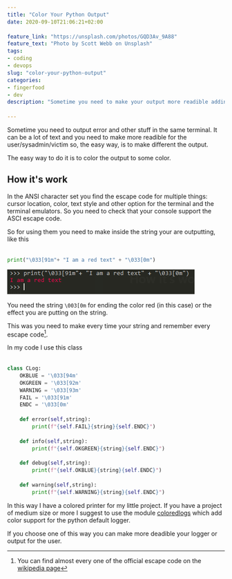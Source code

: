 ```yaml
---
title: "Color Your Python Output"
date: 2020-09-10T21:06:21+02:00

feature_link: "https://unsplash.com/photos/GQD3Av_9A88"
feature_text: "Photo by Scott Webb on Unsplash"
tags:
- coding
- devops
slug: "color-your-python-output"
categories:
- fingerfood
- dev
description: "Sometime you need to make your output more readible adding color to the terminal"

---
```


Sometime you need to output error and other stuff in the same terminal.
It can be a lot of text and you need to make more readible for the user/sysadmin/victim so, the easy way, is to make different the output.

The easy way to do it is to color the output to some color.

## How it's work

In the ANSI character set you find the escape code for multiple things: cursor location, color, text style and other option for the terminal and the terminal emulators. So you need to check that your console support the ASCI escape code.

So for using them you need to make inside the string your are outputting, like this

``` python

print("\033[91m"+ "I am a red text" + "\033[0m")

```

![red text](red-text.jpg)

You need the string ```\003[0m``` for ending the color red (in this case) or the effect you are putting on the string.

This was you need to make every time your string and remember every escape code[^1].

In my code I use this class

``` python

class CLog:
    OKBLUE = '\033[94m'
    OKGREEN = '\033[92m'
    WARNING = '\033[93m'
    FAIL = '\033[91m'
    ENDC = '\033[0m'

    def error(self,string):
        print(f"{self.FAIL}{string}{self.ENDC}")

    def info(self,string):
        print(f"{self.OKGREEN}{string}{self.ENDC}")

    def debug(self,string):
        print(f"{self.OKBLUE}{string}{self.ENDC}")

    def warning(self,string):
        print(f"{self.WARNING}{string}{self.ENDC}")

```

In this way I have a colored printer for my little project. If you have a project of medium size or more I suggest to use the module [coloredlogs](https://coloredlogs.readthedocs.io/en/latest/) which add color support for the python default logger.

If you choose one of this way you can make more deadible your logger or output for the user.

[^1]: You can find almost every one of the official escape code on the [wikipedia page](https://en.wikipedia.org/wiki/ANSI_escape_code)
